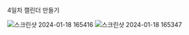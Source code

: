 4일차 캘린더 만들기



![스크린샷 2024-01-18 165416](https://github.com/kimnambin/reastchallenge/assets/127464935/ee0e0de5-f18d-438a-ab99-6153a858f254)
![스크린샷 2024-01-18 165347](https://github.com/kimnambin/reastchallenge/assets/127464935/8438e671-6d7c-4416-b68f-19940f871629)
